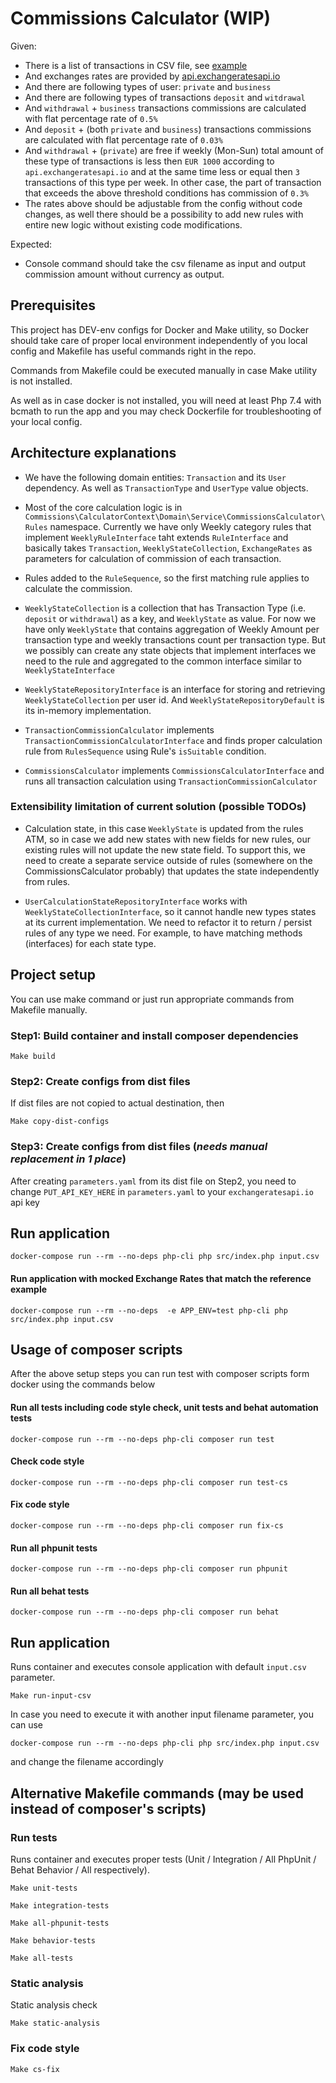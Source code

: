 # Commissions Calculator (WIP)

Given:

 - There is a list of transactions in CSV file, see [example](https://github.com/dnegometyanov/commissions-calculator/blob/master/src/InputData/input.csv)
 - And exchanges rates are provided by [api.exchangeratesapi.io](https://api.exchangeratesapi.io/latest)
 - And there are following types of user: `private` and `business`
 - And there are following types of transactions `deposit` and `witdrawal`
 - And `withdrawal` + `business` transactions commissions are calculated with flat percentage rate of `0.5%`
 - And `deposit` + (both `private` and  `business`)  transactions commissions are calculated with flat percentage rate of `0.03%`
 - And `withdrawal` + (`private`) are free if weekly (Mon-Sun) total amount of these type of transactions is less then `EUR 1000`
    according to `api.exchangeratesapi.io` and at the same time less or equal then `3` transactions of this type per week. 
    In other case, the part of transaction that exceeds the above threshold conditions has commission of `0.3%`
 - The rates above should be adjustable from the config without code changes, 
   as well there should be a possibility to add new rules with entire new logic without existing code modifications.   

Expected:
 - Console command should take the csv filename as input and output commission amount without currency as output.   

## Prerequisites

This project has DEV-env configs for Docker and Make utility,
so Docker should take care of proper local environment independently of you local config 
and Makefile has useful commands right in the repo.

Commands from Makefile could be executed manually in case Make utility is not installed.

As well as in case docker is not installed, you will need at least Php 7.4 with bcmath to run the app
and you may check Dockerfile for troubleshooting of your local config. 

## Architecture explanations
 - We have the following domain entities: `Transaction` and its `User` dependency. 
   As well as `TransactionType` and `UserType` value objects.
   
 - Most of the core calculation logic is in `Commissions\CalculatorContext\Domain\Service\CommissionsCalculator\Rules` namespace.
Currently we have only Weekly category rules that implement `WeeklyRuleInterface` taht extends `RuleInterface` and basically takes  `Transaction`, `WeeklyStateCollection`, `ExchangeRates` 
   as parameters for calculation of commission of each transaction. 

 - Rules added to the `RuleSequence`, so the first matching rule applies to calculate the commission. 

 - `WeeklyStateCollection` is a collection that has Transaction Type (i.e. `deposit` or `withdrawal`) as a key,
   and `WeeklyState` as value. For now we have only `WeeklyState` that contains aggregation of Weekly Amount per transaction type and weekly transactions count per transaction type.
   But we possibly can create any state objects that implement interfaces we need to the rule and aggregated to the common interface similar to `WeeklyStateInterface` 

- `WeeklyStateRepositoryInterface` is an interface for storing and retrieving `WeeklyStateCollection` per user id.
And `WeeklyStateRepositoryDefault` is its in-memory implementation.
  
 - `TransactionCommissionCalculator` implements `TransactionCommissionCalculatorInterface`
   and finds proper calculation rule from `RulesSequence` using Rule's `isSuitable` condition.

- `CommissionsCalculator` implements `CommissionsCalculatorInterface`
  and runs all transaction calculation using `TransactionCommissionCalculator`
  
### Extensibility limitation of current solution (possible TODOs)
 - Calculation state, in this case `WeeklyState` is updated from the rules ATM, so in case we add new states with new fields for new rules,
our existing rules will not update the new state field. 
   To support this, we need to create a separate service outside of rules (somewhere on the CommissionsCalculator probably) that updates the state independently from rules.
   
 - `UserCalculationStateRepositoryInterface` works with `WeeklyStateCollectionInterface`, so it cannot handle new types states at its current implementation.
We need to refactor it to return / persist rules of any type we need. For example, to have matching methods (interfaces) for each state type.
   
## Project setup

You can use make command or just run appropriate commands from Makefile manually.

### Step1: Build container and install composer dependencies

    Make build

### Step2: Create configs from dist files

If dist files are not copied to actual destination, then

    Make copy-dist-configs

### Step3: Create configs from dist files (*needs manual replacement in 1 place*)

After creating `parameters.yaml` from its dist file on Step2,
you need to change `PUT_API_KEY_HERE` in `parameters.yaml` to your `exchangeratesapi.io` api key

## Run application
    docker-compose run --rm --no-deps php-cli php src/index.php input.csv

#### Run application with mocked Exchange Rates that match the reference example
    docker-compose run --rm --no-deps  -e APP_ENV=test php-cli php src/index.php input.csv

## Usage of composer scripts
After the above setup steps you can run test with composer scripts form docker using the commands below

#### Run all tests including code style check, unit tests and behat automation tests
    docker-compose run --rm --no-deps php-cli composer run test

#### Check code style

    docker-compose run --rm --no-deps php-cli composer run test-cs

#### Fix code style

    docker-compose run --rm --no-deps php-cli composer run fix-cs

#### Run all phpunit tests

    docker-compose run --rm --no-deps php-cli composer run phpunit

#### Run all behat tests

    docker-compose run --rm --no-deps php-cli composer run behat
        
## Run application

Runs container and executes console application with default `input.csv` parameter.

    Make run-input-csv

In case you need to execute it with another input filename parameter, you can use
    
    docker-compose run --rm --no-deps php-cli php src/index.php input.csv

and change the filename accordingly

## Alternative Makefile commands (may be used instead of composer's scripts)
### Run tests

Runs container and executes proper tests (Unit / Integration / All PhpUnit / Behat Behavior / All respectively).

    Make unit-tests

    Make integration-tests

    Make all-phpunit-tests
    
    Make behavior-tests
    
    Make all-tests

### Static analysis

Static analysis check

    Make static-analysis
    
### Fix code style

    Make cs-fix